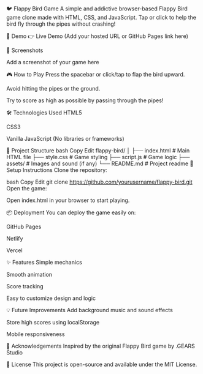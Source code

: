 🐦 Flappy Bird Game
A simple and addictive browser-based Flappy Bird game clone made with HTML, CSS, and JavaScript. Tap or click to help the bird fly through the pipes without crashing!

🚀 Demo
👉 Live Demo
(Add your hosted URL or GitHub Pages link here)

📸 Screenshots

Add a screenshot of your game here

🎮 How to Play
Press the spacebar or click/tap to flap the bird upward.

Avoid hitting the pipes or the ground.

Try to score as high as possible by passing through the pipes!

🛠️ Technologies Used
HTML5

CSS3

Vanilla JavaScript (No libraries or frameworks)

📁 Project Structure
bash
Copy
Edit
flappy-bird/
│
├── index.html        # Main HTML file
├── style.css         # Game styling
├── script.js         # Game logic
├── assets/           # Images and sound (if any)
└── README.md         # Project readme
🔧 Setup Instructions
Clone the repository:

bash
Copy
Edit
git clone https://github.com/yourusername/flappy-bird.git
Open the game:

Open index.html in your browser to start playing.

📦 Deployment
You can deploy the game easily on:

GitHub Pages

Netlify

Vercel

✨ Features
Simple mechanics

Smooth animation

Score tracking

Easy to customize design and logic

💡 Future Improvements
Add background music and sound effects

Store high scores using localStorage

Mobile responsiveness

🙌 Acknowledgements
Inspired by the original Flappy Bird game by .GEARS Studio

📜 License
This project is open-source and available under the MIT License.
